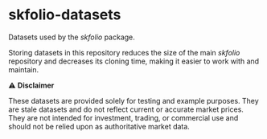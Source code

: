 # skfolio-datasets
Datasets used by the *skfolio* package.

Storing datasets in this repository reduces the size of the main
*skfolio* repository and decreases its cloning time, making it easier
to work with and maintain.

⚠️ **Disclaimer**

These datasets are provided solely for testing and example purposes. They are stale
datasets and do not reflect current or accurate market prices. They are not
intended for investment, trading, or commercial use and should not be relied
upon as authoritative market data.


